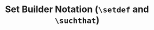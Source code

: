 ---
layout: latex-macro
title: >
  Set Builder Notation (<code>\setdef</code> and <code>\suchthat</code>)
summary: 
description: >
  To insert a set \({A | B}\) (using set builder notation), 
  type "\setdef{A \suchthat B}". The heights of the braces and 
  center bar will adjust automatically to the height of the contents.
definition: |- 
  \newcommand*{\setdef}[1]{\left\{#1 \right\}} 
  \newcommand{\suchthat}{\mathrel{}\ifnum\currentgrouptype=16 \middle\fi|\mathrel{}}
examples:
  - code_displayed: |-
      \setdef{A \suchthat B}
    code_rendered: |
      \left\{A \mid B\right\}
  - code_displayed: |-
      \setdef{x \suchthat \frac{1}{1+x} = 0}
    code_rendered: |
      \left\{x \mathrel{}\middle|\mathrel{} \frac{1}{1+x} = 0\right\}
  - code_displayed: |-
      \setdef{A, B, C}
    code_rendered: |
      \left\{A, B, C\right\}
---